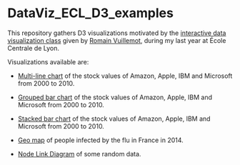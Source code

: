 # DataViz_ECL_D3_examples

This repository gathers D3 visualizations motivated by the [interactive data visualization class](https://github.com/LyonDataViz/MOS5.5-Dataviz) given by [Romain Vuillemot](https://github.com/romsson), during my last year at École Centrale de Lyon.

Visualizations available are:
- [Multi-line chart](https://bl.ocks.org/pascalgodbillot/2c18cd56faf7eb427d4aa387901d7b66/bf76ea6b1f1e8d25731cdd4dbc5d7cfd3f730689) of the stock values of Amazon, Apple, IBM and Microsoft from 2000 to 2010.

- [Grouped bar chart](https://bl.ocks.org/pascalgodbillot/3402e265192be314c94ace3aa30ae138/4375531df42594dc7456c4061cf4ac1dfca1053e) of the stock values of Amazon, Apple, IBM and Microsoft from 2000 to 2010.

- [Stacked bar chart](https://bl.ocks.org/pascalgodbillot/5afb1c19e3beb8f5b94968967f608e31/c807f7aabf681c9437c7ef66f025794002fd1e6c) of the stock values of Amazon, Apple, IBM and Microsoft from 2000 to 2010.

- [Geo map](https://bl.ocks.org/pascalgodbillot/ccf1cfd83ae901fbb6ed38886759ac60/4acc5ce7083172c45ac58a22fc6ccbaff3a10073) of people infected by the flu in France in 2014.

- [Node Link Diagram](https://bl.ocks.org/pascalgodbillot/d0c51991038762d5daff95439bf49d9c) of some random data.


